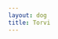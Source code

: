 ```yaml
---
layout: dog
title: Torvi
---
```


<div class="fotorama">
    <a href="assets/content/dogs/torvi/img/DSC_2229.jpg" data-thumb="assets/content/dogs/torvi/img/DSC_2229_TB.jpg"></a>
    <a href="assets/content/dogs/torvi/img/DSC_3248.jpg" data-thumb="assets/content/dogs/torvi/img/DSC_3248_TB.jpg"></a>
</div>
